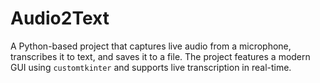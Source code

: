 # Audio2Text
A Python-based project that captures live audio from a microphone, transcribes it to text, and saves it to a file. The project features a modern GUI using `customtkinter` and supports live transcription in real-time.
